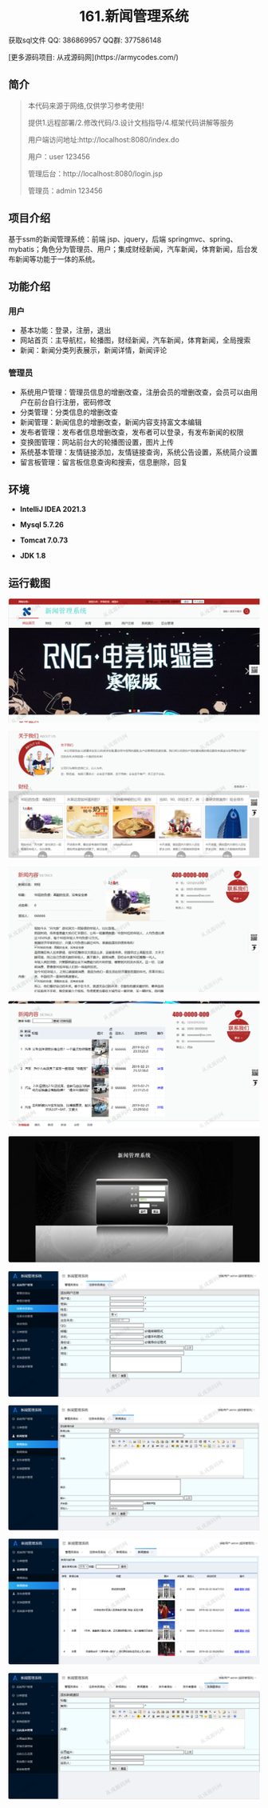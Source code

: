 <p><h1 align="center">161.新闻管理系统</h1></p>

<p> 获取sql文件 QQ: 386869957 QQ群: 377586148 </p>
<p> [更多源码项目: 从戎源码网](https://armycodes.com/) </p>

## 简介

> 本代码来源于网络,仅供学习参考使用!
>
> 提供1.远程部署/2.修改代码/3.设计文档指导/4.框架代码讲解等服务
> 
> 用户端访问地址:http://localhost:8080/index.do
> 
> 用户：user 123456
> 
> 管理后台：http://localhost:8080/login.jsp
> 
> 管理员：admin 123456
> 

## 项目介绍
基于ssm的新闻管理系统：前端 jsp、jquery，后端 springmvc、spring、mybatis；角色分为管理员、用户；集成财经新闻，汽车新闻，体育新闻，后台发布新闻等功能于一体的系统。

## 功能介绍

### 用户

- 基本功能：登录，注册，退出
- 网站首页：主导航栏，轮播图，财经新闻，汽车新闻，体育新闻，全局搜索
- 新闻：新闻分类列表展示，新闻详情，新闻评论

### 管理员

- 系统用户管理：管理员信息的增删改查，注册会员的增删改查，会员可以由用户在前台自行注册，密码修改
- 分类管理：分类信息的增删改查
- 新闻管理：新闻信息的增删改查，新闻内容支持富文本编辑
- 发布者管理：发布者信息增删改查，发布者可以登录，有发布新闻的权限
- 变换图管理：网站前台大的轮播图设置，图片上传
- 系统基本管理：友情链接添加，友情链接查询，系统公告设置，系统简介设置
- 留言板管理：留言板信息查询和搜索，信息删除，回复

## 环境

- <b>IntelliJ IDEA 2021.3</b>

- <b>Mysql 5.7.26</b>

- <b>Tomcat 7.0.73</b>

- <b>JDK 1.8</b>

## 运行截图
![](screenshot/1.png)

![](screenshot/2.png)

![](screenshot/3.png)

![](screenshot/4.png)

![](screenshot/5.png)

![](screenshot/6.png)

![](screenshot/7.png)

![](screenshot/8.png)

![](screenshot/9.png)